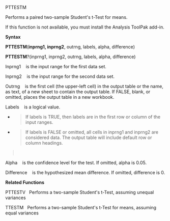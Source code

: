PTTESTM

Performs a paired two-sample Student's t-Test for means.

If this function is not available, you must install the Analysis ToolPak
add-in.

**Syntax**

**PTTESTM**(**inprng1, inprng2**, outrng, labels, alpha, difference)

**PTTESTM**?(inprng1, inprng2, outrng, labels, alpha, difference)

Inprng1    is the input range for the first data set.

Inprng2    is the input range for the second data set.

Outrng    is the first cell (the upper-left cell) in the output table or
the name, as text, of a new sheet to contain the output table. If FALSE,
blank, or omitted, places the output table in a new workbook.

Labels    is a logical value.

  - > If labels is TRUE, then labels are in the first row or column of
    > the input ranges.

  - > If labels is FALSE or omitted, all cells in inprng1 and inprng2
    > are considered data. The output table will include default row or
    > column headings.

>  

Alpha    is the confidence level for the test. If omitted, alpha is
0.05.

Difference    is the hypothesized mean difference. If omitted,
difference is 0.

**Related Functions**

PTTESTV   Performs a two-sample Student's t-Test, assuming unequal
variances

TTESTM   Performs a two-sample Student's t-Test for means, assuming
equal variances


